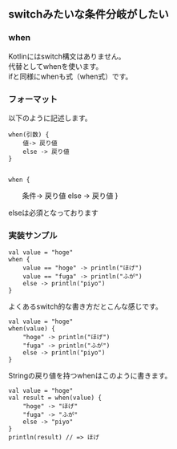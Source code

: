 ## switchみたいな条件分岐がしたい

### when

Kotlinにはswitch構文はありません。   
代替としてwhenを使います。   
ifと同様にwhenも式（when式）です。

### フォーマット
   
   
以下のように記述します。


    when(引数) {
        値-> 戻り値
        else -> 戻り値
    }
    
    
    when {
        条件-> 戻り値
        else -> 戻り値
    }
   
elseは必須となっております


### 実装サンプル
   
   

   
    val value = "hoge"
    when {
        value == "hoge" -> println("ほげ")
        value == "fuga" -> println("ふが")
        else -> println("piyo")
    }
   
   
よくあるswitch的な書き方だとこんな感じです。
   
    val value = "hoge"
    when(value) {
        "hoge" -> println("ほげ")
        "fuga" -> println("ふが")
        else -> println("piyo")
    }
 

   
   

Stringの戻り値を持つwhenはこのように書きます。


    val value = "hoge"
    val result = when(value) {
        "hoge" -> "ほげ"
        "fuga" -> "ふが"
        else -> "piyo"
    }
    println(result) // => ほげ


